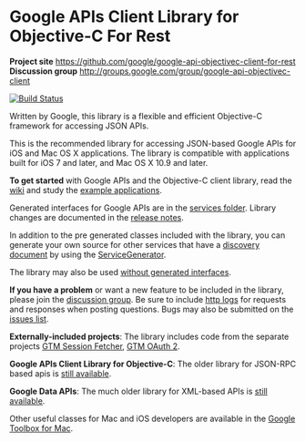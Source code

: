 # Google APIs Client Library for Objective-C For Rest #

**Project site** <https://github.com/google/google-api-objectivec-client-for-rest><br>
**Discussion group** <http://groups.google.com/group/google-api-objectivec-client>

[![Build Status](https://travis-ci.org/google/google-api-objectivec-client-for-rest.svg?branch=master)](https://travis-ci.org/google/google-api-objectivec-client-for-rest)

Written by Google, this library is a flexible and efficient Objective-C
framework for accessing JSON APIs.

This is the recommended library for accessing JSON-based Google APIs for iOS and
Mac OS X applications.  The library is compatible with applications built for
iOS 7 and later, and Mac OS X 10.9 and later.

**To get started** with Google  APIs and the Objective-C client library,  read
the [wiki](https://github.com/google/google-api-objectivec-client-for-rest/wiki)
and study the
[example applications](https://github.com/google/google-api-objectivec-client-for-rest/tree/master/Examples).

Generated interfaces for Google APIs are in the
[services folder](https://github.com/google/google-api-objectivec-client-for-rest/tree/master/Source/GeneratedServices).
Library changes are documented in the
[release notes](https://github.com/google/google-api-objectivec-client-for-rest/blob/master/ReleaseNotes.md).

In addition to the pre generated classes included with the library, you can
generate your own source for other services that have a
[discovery document](https://developers.google.com/discovery/v1/reference/apis#resource-representations)
by using the
[ServiceGenerator](https://github.com/google/google-api-objectivec-client-for-rest/wiki/ServiceGenerator).

The library may also be used
[without generated interfaces](https://github.com/google/google-api-objectivec-client-for-rest/wiki#using-apis-without-generated-classes).

**If you have a problem** or want a new feature to be included in the library,
please join the
[discussion group](http://groups.google.com/group/google-api-objectivec-client).
Be sure to include
[http logs](https://github.com/google/google-api-objectivec-client-for-rest/wiki#logging-http-server-traffic)
for requests and responses when posting questions. Bugs may also be submitted
on the [issues list](https://github.com/google/google-api-objectivec-client-for-rest/issues).

**Externally-included projects**: The library includes code from the separate
projects [GTM Session Fetcher](https://github.com/google/gtm-session-fetcher),
[GTM OAuth 2](https://github.com/google/gtm-oauth2).

**Google APIs Client Library for Objective-C**: The older library for JSON-RPC
based apis is
[still available](https://github.com/google/google-api-objectivec-client).

**Google Data APIs**: The much older library for XML-based APIs is
[still available](https://github.com/google/gdata-objectivec-client).

Other useful classes for Mac and iOS developers are available in the
[Google Toolbox for Mac](https://github.com/google/google-toolbox-for-mac).
